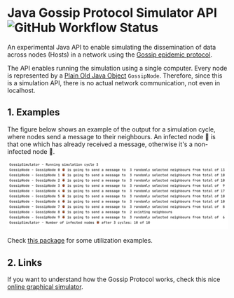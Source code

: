 # Java Gossip Protocol Simulator API ![GitHub Workflow Status](https://img.shields.io/github/workflow/status/manoelcampos/java-gossip-simulator/maven)

An experimental Java API to enable simulating the dissemination of data
across nodes (Hosts) in a network using the [Gossip epidemic protocol](https://en.wikipedia.org/wiki/Gossip_protocol).

The API enables running the simulation using a single computer.
Every node is represented by a [Plain Old Java Object](https://en.wikipedia.org/wiki/Plain_old_Java_object) `GossipNode`.
Therefore, since this is a simulation API, there is no actual
network communication, not even in localhost.

## 1. Examples

The figure below shows an example of the output for a simulation cycle,
where nodes send a message to their neighbours.
An infected node 🐞 is that one which has already received a message,
otherwise it's a non-infected node 💚.

![Simulation Results](results.png)

Check [this package](src/main/java/com/manoelcampos/gossipsimulator/examples/) for some utilization examples.

## 2. Links

If you want to understand how the Gossip Protocol works, check this
nice [online graphical simulator](https://flopezluis.github.io/gossip-simulator/).